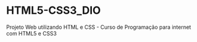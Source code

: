 # HTML5-CSS3_DIO
Projeto  Web utilizando HTML e CSS - Curso de Programação para internet com HTML5 e CSS3
